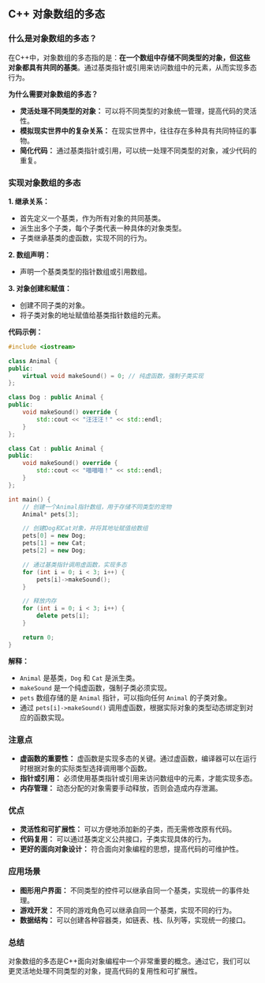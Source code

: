 ## C++ 对象数组的多态

### 什么是对象数组的多态？

在C++中，对象数组的多态指的是：**在一个数组中存储不同类型的对象，但这些对象都具有共同的基类**。通过基类指针或引用来访问数组中的元素，从而实现多态行为。

**为什么需要对象数组的多态？**

- **灵活处理不同类型的对象：** 可以将不同类型的对象统一管理，提高代码的灵活性。
- **模拟现实世界中的复杂关系：** 在现实世界中，往往存在多种具有共同特征的事物。
- **简化代码：** 通过基类指针或引用，可以统一处理不同类型的对象，减少代码的重复。

### 实现对象数组的多态

**1. 继承关系：**

- 首先定义一个基类，作为所有对象的共同基类。
- 派生出多个子类，每个子类代表一种具体的对象类型。
- 子类继承基类的虚函数，实现不同的行为。

**2. 数组声明：**

- 声明一个基类类型的指针数组或引用数组。

**3. 对象创建和赋值：**

- 创建不同子类的对象。
- 将子类对象的地址赋值给基类指针数组的元素。

**代码示例：**

```C++
#include <iostream>

class Animal {
public:
    virtual void makeSound() = 0; // 纯虚函数，强制子类实现
};

class Dog : public Animal {
public:
    void makeSound() override {
        std::cout << "汪汪汪！" << std::endl;
    }
};

class Cat : public Animal {
public:
    void makeSound() override {
        std::cout << "喵喵喵！" << std::endl;
    }
};

int main() {
    // 创建一个Animal指针数组，用于存储不同类型的宠物
    Animal* pets[3];

    // 创建Dog和Cat对象，并将其地址赋值给数组
    pets[0] = new Dog;
    pets[1] = new Cat;
    pets[2] = new Dog;

    // 通过基类指针调用虚函数，实现多态
    for (int i = 0; i < 3; i++) {
        pets[i]->makeSound();
    }

    // 释放内存
    for (int i = 0; i < 3; i++) {
        delete pets[i];
    }

    return 0;
}
```

**解释：**

- `Animal` 是基类，`Dog` 和 `Cat` 是派生类。
- `makeSound` 是一个纯虚函数，强制子类必须实现。
- `pets` 数组存储的是 `Animal` 指针，可以指向任何 `Animal` 的子类对象。
- 通过 `pets[i]->makeSound()` 调用虚函数，根据实际对象的类型动态绑定到对应的函数实现。

### 注意点

- **虚函数的重要性：** 虚函数是实现多态的关键。通过虚函数，编译器可以在运行时根据对象的实际类型选择调用哪个函数。
- **指针或引用：** 必须使用基类指针或引用来访问数组中的元素，才能实现多态。
- **内存管理：** 动态分配的对象需要手动释放，否则会造成内存泄漏。

### 优点

- **灵活性和可扩展性：** 可以方便地添加新的子类，而无需修改原有代码。
- **代码复用：** 可以通过基类定义公共接口，子类实现具体的行为。
- **更好的面向对象设计：** 符合面向对象编程的思想，提高代码的可维护性。

### 应用场景

- **图形用户界面：** 不同类型的控件可以继承自同一个基类，实现统一的事件处理。
- **游戏开发：** 不同的游戏角色可以继承自同一个基类，实现不同的行为。
- **数据结构：** 可以创建各种容器类，如链表、栈、队列等，实现统一的接口。

### 总结

对象数组的多态是C++面向对象编程中一个非常重要的概念。通过它，我们可以更灵活地处理不同类型的对象，提高代码的复用性和可扩展性。